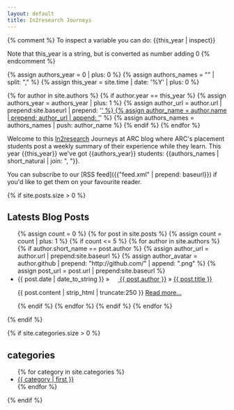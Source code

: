 ```yaml
---
layout: default
title: In2research Journeys
---
```



{% comment %}
To inspect a variable you can do:
{{this_year | inspect}}

Note that this_year is a string, but is converted as number adding 0
{% endcomment %}

{% assign authors_year = 0 | plus: 0 %}
{% assign authors_names = "" | split: "," %}
{% assign this_year = site.time | date: '%Y' | plus: 0 %}

{% for author in site.authors %}
  {% if author.year == this_year %}
    {% assign authors_year = authors_year | plus: 1 %}
    {% assign author_url = author.url | prepend:site.baseurl | prepend: '<a href="' | append: '.html">' %}
    {% assign author_name = author.name | prepend: author_url | append: '</a>' %}
    {% assign authors_names = authors_names | push:  author_name %}
  {% endif %}
{% endfor %}

Welcome to this [In2research](https://in2scienceuk.org/our-programmes/in2research/) Journeys at ARC blog where ARC's placement students post a weekly summary of their experience while they learn. This year {{this_year}} we've got {{authors_year}} students: {{authors_names | short_natural | join: ", "}}.
	
You can subscribe to our [RSS feed]({{"feed.xml" | prepend: baseurl}}) if you'd like to get them on your favourite reader.
	
  <p>
{% if site.posts.size > 0 %}
  <h2>Latests Blog Posts</h2>
  <ul class="posts">
    {% assign count = 0 %}
    {% for post in site.posts %}
      {% assign count = count | plus: 1 %}
      {% if count <= 5 %}
        {% for author in site.authors %}
          {% if author.short_name == post.author %}
            {% assign author_url = author.url | prepend:site.baseurl %}
            {% assign author_avatar = author.github | prepend: "http://github.com/" | append: ".png" %}
            {% assign post_url = post.url | prepend:site.baseurl %}
            <!-- TODO: add photo of the author -->
            <li><span>{{ post.date | date_to_string }}</span> &raquo; <span><a href="{{ author_url }}.html"><img src="{{ author_avatar}}" style="border-radius:8px;height:16px" /> {{ post.author }}</a></span> &raquo;  <a href="{{ post_url }}">{{ post.title }}</a>
            <p class="entry">{{ post.content | strip_html | truncate:250 }}
              <a href="{{ post_url }}">Read more...</a>
            </p>
            </li>
          {% endif %}
        {% endfor %}
      {% endif %}
    {% endfor %}
  </ul>
{% endif %}

{% if site.categories.size > 0 %}
<h2> categories </h2>
<ul class="tags">
  <!-- From http://vvv.tobiassjosten.net/jekyll/jekyll-tag-cloud/ -->
{% for category in site.categories %}
<li style="font-size: {{category | last | size | times: 100 | divided_by: site.categories.size | plus: 70 }}%">
<a href="{{site.baseurl}}/categories.html#{{ category | first | slugize }}">
  {{ category | first }}
</a>
</li>
{% endfor %}
</ul>

{% endif %}
